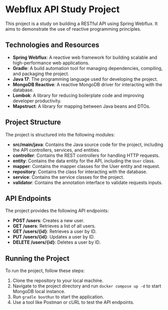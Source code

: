 Webflux API Study Project
==========================

This project is a study on building a RESTful API using Spring Webflux. It aims to demonstrate the use of reactive
programming principles.

## Technologies and Resources

* **Spring Webflux**: A reactive web framework for building scalable and high-performance web applications.
* **Gradle**: A build automation tool for managing dependencies, compiling, and packaging the project.
* **Java 17**: The programming language used for developing the project.
* **MongoDB Reactive**: A reactive MongoDB driver for interacting with the database.
* **Lombok**: A library for reducing boilerplate code and improving developer productivity.
* **Mapstruct**: A library for mapping between Java beans and DTOs.

## Project Structure

The project is structured into the following modules:

* **src/main/java**: Contains the Java source code for the project, including the API controllers, services, and
  entities.
* **controller**: Contains the REST controllers for handling HTTP requests.
* **entity**: Contains the data entity for the API, including the `User` class.
* **mapper**: Contains the mapper classes for the User entity and request.
* **repository**: Contains the class for interacting with the database.
* **service**: Contains the service classes for the project.
* **validator**: Contains the annotation interface to validate requests inputs.

## API Endpoints

The project provides the following API endpoints:

* **POST /users**: Creates a new user.
* **GET /users**: Retrieves a list of all users.
* **GET /users/{id}**: Retrieves a user by ID.
* **PUT /users/{id}**: Updates a user by ID.
* **DELETE /users/{id}**: Deletes a user by ID.

## Running the Project

To run the project, follow these steps:

1. Clone the repository to your local machine.
2. Navigate to the project directory and run `docker compose up -d` to start MongoDB local instance.
3. Run `gradle bootRun` to start the application.
4. Use a tool like Postman or cURL to test the API endpoints.